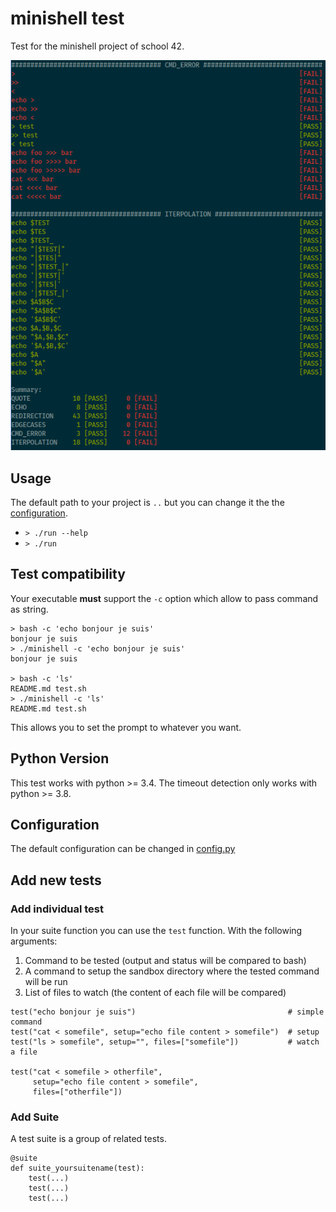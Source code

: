 # minishell test

Test for the minishell project of school 42.

![screenshot](./screenshot.png)

## Usage

The default path to your project is `..` but you can change it the the [configuration](config.py).

* `> ./run --help`
* `> ./run`

## Test compatibility

Your executable **must** support the `-c` option which allow to pass command as string.

```
> bash -c 'echo bonjour je suis'
bonjour je suis
> ./minishell -c 'echo bonjour je suis'
bonjour je suis

> bash -c 'ls'
README.md test.sh
> ./minishell -c 'ls'
README.md test.sh
```

This allows you to set the prompt to whatever you want.

## Python Version

This test works with python >= 3.4. The timeout detection only works with python >= 3.8.

## Configuration

The default configuration can be changed in [config.py](config.py)

## Add new tests

### Add individual test

In your suite function you can use the `test` function. With the following arguments:

1. Command to be tested (output and status will be compared to bash)
2. A command to setup the sandbox directory where the tested command will be run
3. List of files to watch (the content of each file will be compared)

```
test("echo bonjour je suis")                                  # simple command
test("cat < somefile", setup="echo file content > somefile")  # setup
test("ls > somefile", setup="", files=["somefile"])           # watch a file

test("cat < somefile > otherfile",
     setup="echo file content > somefile",
     files=["otherfile"])
```

### Add Suite

A test suite is a group of related tests.

```
@suite
def suite_yoursuitename(test):
    test(...)
    test(...)
    test(...)
```
